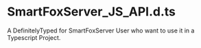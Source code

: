 # SmartFoxServer_JS_API.d.ts
A DefinitelyTyped for SmartFoxServer User who want to use it in a Typescript Project.
